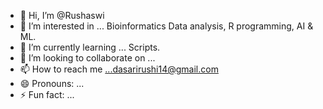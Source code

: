 - 👋 Hi, I’m @Rushaswi
- 👀 I’m interested in ... Bioinformatics Data analysis, R programming, AI & ML.
- 🌱 I’m currently learning ... Scripts.
- 💞️ I’m looking to collaborate on ...
- 📫 How to reach me ...dasarirushi14@gmail.com
- 😄 Pronouns: ...
- ⚡ Fun fact: ...

<!---
Rushaswi/Rushaswi is a ✨ special ✨ repository because its `README.md` (this file) appears on your GitHub profile.
You can click the Preview link to take a look at your changes.
--->

